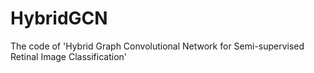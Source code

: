 # HybridGCN
The code of 'Hybrid Graph Convolutional Network for Semi-supervised Retinal Image Classification'
